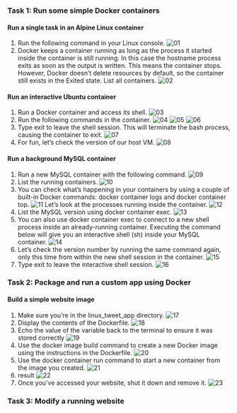 ### Task 1: Run some simple Docker containers
#### Run a single task in an Alpine Linux container
1. Run the following command in your Linux console.
![01](./img/img1.png)
2. Docker keeps a container running as long as the process it started inside the container is still running. In this case the hostname process exits as soon as the output is written. This means the container stops. However, Docker doesn’t delete resources by default, so the container still exists in the Exited state.
List all containers.
![02](./img/img2.png)

#### Run an interactive Ubuntu container
1. Run a Docker container and access its shell.
![03](./img/img3.png)
2. Run the following commands in the container.
![04](./img/img4.png)
![05](./img/img5.png)
![06](./img/img6.png)
3. Type exit to leave the shell session. This will terminate the bash process, causing the container to exit.
![07](./img/img7.png)
4. For fun, let’s check the version of our host VM.
![08](./img/img8.png)

#### Run a background MySQL container
1. Run a new MySQL container with the following command.
![09](./img/img9.png)
2. List the running containers.
![10](./img/img10.png)
3. You can check what’s happening in your containers by using a couple of built-in Docker commands: docker container logs and docker container top.
![11](./img/img11.png)
Let’s look at the processes running inside the container.
![12](./img/img12.png)
4. List the MySQL version using docker container exec.
![13](./img/img13.png)
5. You can also use docker container exec to connect to a new shell process inside an already-running container. Executing the command below will give you an interactive shell (sh) inside your MySQL container.
![14](./img/img14.png)
6. Let’s check the version number by running the same command again, only this time from within the new shell session in the container.
![15](./img/img15.png)
7. Type exit to leave the interactive shell session.
![16](./img/img16.png)

### Task 2: Package and run a custom app using Docker
#### Build a simple website image
1. Make sure you’re in the linux_tweet_app directory.
![17](./img/img17.png)
2. Display the contents of the Dockerfile.
![18](./img/img18.png)
3. Echo the value of the variable back to the terminal to ensure it was stored correctly
![19](./img/img19.png)
4. Use the docker image build command to create a new Docker image using the instructions in the Dockerfile.
![20](./img/img20.png)
5. Use the docker container run command to start a new container from the image you created.
![21](./img/img21.png)
7. result
![22](./img/hasil.png)
6. Once you've accessed your website, shut it down and remove it.
![23](./img/img22.png)

### Task 3: Modify a running website